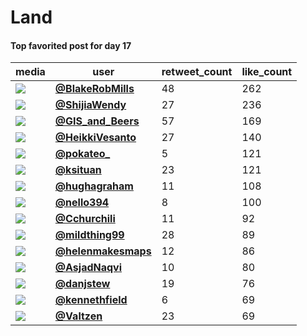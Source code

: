 # Land

#### Top favorited post for day 17
| media                                                                                         | user                                                                                 |   retweet_count |   like_count |
|-----------------------------------------------------------------------------------------------|--------------------------------------------------------------------------------------|-----------------|--------------|
| ![](https://pbs.twimg.com/media/FEbHBiuXEAYDSlg.jpg)                                          | **[@BlakeRobMills](https://twitter.com/BlakeRobMills/status/1461074670539657221)**   |              48 |          262 |
| ![](https://pbs.twimg.com/media/FEW7RlTVIAcbvaT.jpg)                                          | **[@ShijiaWendy](https://twitter.com/ShijiaWendy/status/1460780466416459789)**       |              27 |          236 |
| ![](https://pbs.twimg.com/media/FEa3198XoAUmYFT.jpg)                                          | **[@GIS_and_Beers](https://twitter.com/GIS_and_Beers/status/1461059384981786627)**   |              57 |          169 |
| ![](https://pbs.twimg.com/media/FEYx651X0AMXnZt.jpg)                                          | **[@HeikkiVesanto](https://twitter.com/HeikkiVesanto/status/1460910191021592579)**   |              27 |          140 |
| ![](https://pbs.twimg.com/media/FEVJbaoXEAgQRma.jpg)                                          | **[@pokateo_](https://twitter.com/pokateo_/status/1460955888013950979)**             |               5 |          121 |
| ![](https://pbs.twimg.com/media/FEVSS8bXsAUYvKj.jpg)                                          | **[@ksituan](https://twitter.com/ksituan/status/1460991869454675968)**               |              23 |          121 |
| ![](https://pbs.twimg.com/ext_tw_video_thumb/1461005486891880452/pu/img/fUtdPZ7lGk20MRti.jpg) | **[@hughagraham](https://twitter.com/hughagraham/status/1461006331045892106)**       |              11 |          108 |
| ![](https://pbs.twimg.com/media/FEWgJ9UXIAgM0dT.jpg)                                          | **[@nello394](https://twitter.com/nello394/status/1460882649631928330)**             |               8 |          100 |
| ![](https://pbs.twimg.com/media/FEaFxHSX0AEdeJ1.jpg)                                          | **[@Cchurchili](https://twitter.com/Cchurchili/status/1461002219562708994)**         |              11 |           92 |
| ![](https://pbs.twimg.com/tweet_video_thumb/FEZCuRvXoAIYEhK.jpg)                              | **[@mildthing99](https://twitter.com/mildthing99/status/1460928768923549702)**       |              28 |           89 |
| ![](https://pbs.twimg.com/media/FEZyoBtWUAsJO2M.jpg)                                          | **[@helenmakesmaps](https://twitter.com/helenmakesmaps/status/1460981196008079366)** |              12 |           86 |
| ![](https://pbs.twimg.com/media/FEYn8oXXMAQcaUX.jpg)                                          | **[@AsjadNaqvi](https://twitter.com/AsjadNaqvi/status/1460899916499333125)**         |              10 |           80 |
| ![](https://pbs.twimg.com/media/FEbYf9QVEAAWBBS.jpg)                                          | **[@danjstew](https://twitter.com/danjstew/status/1461093831156375552)**             |              19 |           76 |
| ![](https://pbs.twimg.com/media/FEZqyuyVUAAKDTD.jpg)                                          | **[@kennethfield](https://twitter.com/kennethfield/status/1460972551589359629)**     |               6 |           69 |
| ![](https://pbs.twimg.com/media/FEbEDXIWQA8Ycv_.jpg)                                          | **[@Valtzen](https://twitter.com/Valtzen/status/1461072535576104962)**               |              23 |           69 |
 
